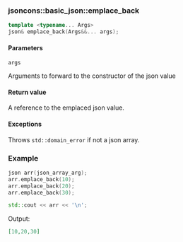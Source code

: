 ### jsoncons::basic_json::emplace_back
```cpp
template <typename... Args>
json& emplace_back(Args&&... args);
```

#### Parameters

    args 
Arguments to forward to the constructor of the json value

#### Return value

A reference to the emplaced json value.

#### Exceptions

Throws `std::domain_error` if not a json array.

### Example

```cpp
json arr(json_array_arg);
arr.emplace_back(10);
arr.emplace_back(20);
arr.emplace_back(30);

std::cout << arr << '\n';
```
Output:

```json
[10,20,30]
```

